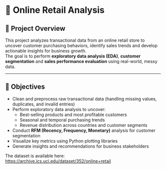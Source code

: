 # 🛒 Online Retail Analysis

## 📖 Project Overview
This project analyzes transactional data from an online retail store to uncover customer purchasing behaviors, identify sales trends and develop actionable insights for business growth.  
The goal is to perform **exploratory data analysis (EDA)**, **customer segmentation** and **sales performance evaluation** using real-world, messy data.

---

## 🎯 Objectives
- Clean and preprocess raw transactional data (handling missing values, duplicates, and invalid entries)
- Perform exploratory data analysis to uncover:
  - Best-selling products and most profitable customers
  - Seasonal and temporal purchasing trends
  - Revenue distribution across countries and customer segments
- Conduct **RFM (Recency, Frequency, Monetary)** analysis for customer segmentation
- Visualize key metrics using Python plotting libraries
- Generate insights and recommendations for business stakeholders

The dataset is available here: https://archive.ics.uci.edu/dataset/352/online+retail
